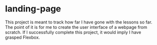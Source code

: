 # landing-page

This project is meant to track how far I have gone with the lessons so far. The point of it is for me to create the user interface of a webpage from scratch. If I successfully complete this project, it would imply I have grasped Flexbox.